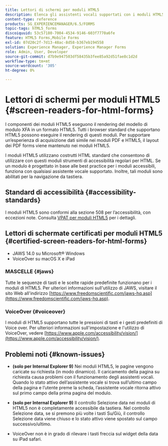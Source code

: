```yaml
---
title: Lettori di schermi per moduli HTML5
description: Elenca gli assistenti vocali supportati con i moduli HTML5.
content-type: reference
products: SG_EXPERIENCEMANAGER/6.5/FORMS
topic-tags: hTML5_forms
discoiquuid: 53c57180-7004-4534-9146-603f7770a6fe
feature: HTML5 Forms,Mobile Forms
exl-id: 07d20c2f-7d13-48ac-8d58-b367eb194558
solution: Experience Manager, Experience Manager Forms
role: Admin, User, Developer
source-git-commit: d7b9e947503df58435b3fee85a92d51fae8c1d2d
workflow-type: tm+mt
source-wordcount: '305'
ht-degree: 0%

---
```


# Lettori di schermi per moduli HTML5 {#screen-readers-for-html-forms}

I componenti dei moduli HTML5 eseguono il rendering del modello di modulo XFA in un formato HTML5. Tutti i browser standard che supportano HTML5 possono eseguire il rendering di questi moduli. Per supportare un’esperienza di acquisizione dati simile nei moduli PDF e HTML5, il layout dei PDF forms viene mantenuto nei moduli HTML5.

I moduli HTML5 utilizzano costrutti HTML standard che consentono di utilizzare con questi moduli strumenti di accessibilità regolari per HTML. Se un modulo è progettato in base alle best practice per i moduli accessibili, funziona con qualsiasi assistente vocale supportato. Inoltre, tali moduli sono abilitati per la navigazione da tastiera.

## Standard di accessibilità {#accessibility-standards}

I moduli HTML5 sono conformi alla sezione 508 per l’accessibilità, con eccezioni note. Consulta [VPAT per moduli HTML5](https://www.adobe.com/content/dam/cc1/en/accessibility/compliance/pdfs/adobe-livecycle-es4-section-508-vpat-portfolio.pdf) per i dettagli.

## Lettori di schermate certificati per moduli HTML5 {#certified-screen-readers-for-html-forms}

* JAWS 14.0 su Microsoft® Windows
* VoiceOver su macOS X e iPad

### MASCELLE {#jaws}

Tutte le sequenze di tasti e le scelte rapide predefinite funzionano per i moduli di HTML5. Per ulteriori informazioni sull&#39;utilizzo di JAWS, visitare il sito Web all&#39;indirizzo [https://www.freedomscientific.com/jaws-hq.asp](https://www.freedomscientific.com/jaws-hq.asp).

### VoiceOver {#voiceover}

I moduli di HTML5 supportano tutte le pressioni di tasti e i gesti predefiniti di Voice over. Per ulteriori informazioni sull&#39;impostazione e l&#39;utilizzo di VoiceOver, vedere [https://www.apple.com/accessibility/vision/](https://www.apple.com/accessibility/vision/).

## Problemi noti {#known-issues}

* **(solo per Internal Explorer 9)** Nei moduli HTML5, le pagine vengono caricate su richiesta (in modo dinamico). Il caricamento della pagina su richiesta causa problemi con il funzionamento degli assistenti vocali. Quando lo stato attivo dell’assistente vocale si trova sull’ultimo campo della pagina e l’utente preme la scheda, l’assistente vocale ritorna attivo sul primo campo della prima pagina del modulo.
* **(solo per Internal Explorer 9)** Il controllo Selezione data nei moduli di HTML5 non è completamente accessibile da tastiera. Nel controllo Selezione data, se si premono più volte i tasti Su/Giù, il controllo Selezione data viene chiuso e lo stato attivo viene spostato sul campo successivo/ultimo.

* VoiceOver non è in grado di rilevare i tasti freccia sul widget della data su iPad safari.
